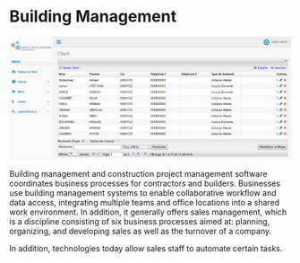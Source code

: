 # Building Management

<p align="center">
<a href="https://github.com/RababElAmerany94/building-management">
<img  alt="Rabab El Amerany Project" title="Rabab Project" src="https://github.com/RababElAmerany94/building-management/blob/master/assets/images/site.PNG" />
</a>
</p>

<p align="left">
Building management and construction project management software coordinates business processes for contractors and builders. Businesses use building management systems to enable collaborative workflow and data access, integrating multiple teams and office locations into a shared work environment. In addition, it generally offers sales management, which is a discipline consisting of six business processes aimed at: planning, organizing, and developing sales as well as the turnover of a company.

In addition, technologies today allow sales staff to automate certain tasks.
</p>
